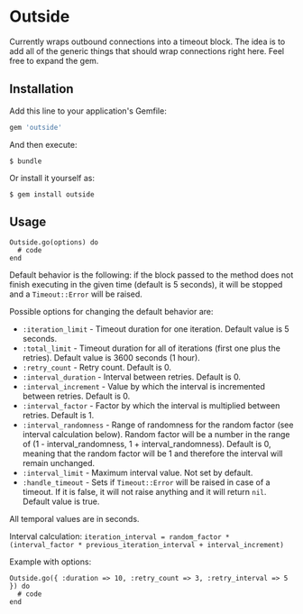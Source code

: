 # Outside

Currently wraps outbound connections into a timeout block. The idea is to add all of the generic things that should wrap connections right here. Feel free to expand the gem.

## Installation

Add this line to your application's Gemfile:

```ruby
gem 'outside'
```

And then execute:

    $ bundle

Or install it yourself as:

    $ gem install outside

## Usage

```
Outside.go(options) do
  # code
end
```

Default behavior is the following: if the block passed to the method does not finish executing in the given time (default is 5 seconds), it will be stopped and a `Timeout::Error` will be raised.

Possible options for changing the default behavior are:
- `:iteration_limit` - Timeout duration for one iteration. Default value is 5 seconds.
- `:total_limit` - Timeout duration for all of iterations (first one plus the retries). Default value is 3600 seconds (1 hour).
- `:retry_count` - Retry count. Default is 0.
- `:interval_duration` - Interval between retries. Default is 0.
- `:interval_increment` - Value by which the interval is incremented between retries. Default is 0.
- `:interval_factor` - Factor by which the interval is multiplied between retries. Default is 1.
- `:interval_randomness` - Range of randomness for the random factor (see interval calculation below). Random factor will be a number in the range of (1 - interval_randomness, 1 + interval_randomness). Default is 0, meaning that the random factor will be 1 and therefore the interval will remain unchanged.
- `:interval_limit` - Maximum interval value. Not set by default.
- `:handle_timeout` - Sets if `Timeout::Error` will be raised in case of a timeout. If it is false, it will not raise anything and it will return `nil`. Default value is true.

All temporal values are in seconds.

Interval calculation:
`iteration_interval = random_factor * (interval_factor * previous_iteration_interval + interval_increment)`

Example with options:

```
Outside.go({ :duration => 10, :retry_count => 3, :retry_interval => 5 }) do
  # code
end
```
